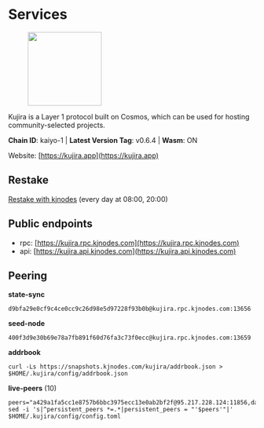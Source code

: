 # Services

<figure><img src="https://raw.githubusercontent.com/kj89/testnet_manuals/main/pingpub/logos/kujira.png" width="150" alt=""><figcaption></figcaption></figure>

Kujira is a Layer 1 protocol built on Cosmos, which can be used for  hosting community-selected projects.

**Chain ID**: kaiyo-1 | **Latest Version Tag**: v0.6.4 | **Wasm**: ON

Website: [https://kujira.app](https://kujira.app)

## Restake

[Restake with kjnodes](https://restake.app/kujira/kujiravaloper1tnuqj73jfn3724lqz34c27tuv80nv336sadqym) (every day at 08:00, 20:00)
## Public endpoints

* rpc: [https://kujira.rpc.kjnodes.com](https://kujira.rpc.kjnodes.com)
* api: [https://kujira.api.kjnodes.com](https://kujira.api.kjnodes.com)

## Peering

**state-sync**

```
d9bfa29e0cf9c4ce0cc9c26d98e5d97228f93b0b@kujira.rpc.kjnodes.com:13656
```

**seed-node**

```
400f3d9e30b69e78a7fb891f60d76fa3c73f0ecc@kujira.rpc.kjnodes.com:13659
```

**addrbook**
```
curl -Ls https://snapshots.kjnodes.com/kujira/addrbook.json > $HOME/.kujira/config/addrbook.json
```

**live-peers** (10)
```
peers="a429a1fa5cc1e8757b6bbc3975ecc13e0ab2bf2f@95.217.228.124:11856,da2673cf09dc2c124947827f4cf5e7c17114d504@142.132.202.98:26656,177872437b2a31ebb0fb740ba5bd32b0be99e280@5.79.74.229:31095,d6f2eee997d108d4fde5683e31d678427376dfce@77.68.27.75:26656,eb9742d81b436b95e324816794229a9efdaf8ea8@142.132.155.170:26656,5ef740383b8a490c1bee7f9e61bf03c43427b182@83.149.102.56:32095,ed71d6328a0228cd2eac7d71451509813c660b5d@116.202.164.206:26656,ccffabe81f2de8a81e171f93fe1209392bf9993f@65.108.234.59:26656,bbd504c2ab489671b948faab56f309c764fb23bb@65.108.108.179:9556,d9bfa29e0cf9c4ce0cc9c26d98e5d97228f93b0b@144.76.163.233:13656"
sed -i 's|^persistent_peers *=.*|persistent_peers = "'$peers'"|' $HOME/.kujira/config/config.toml
```
